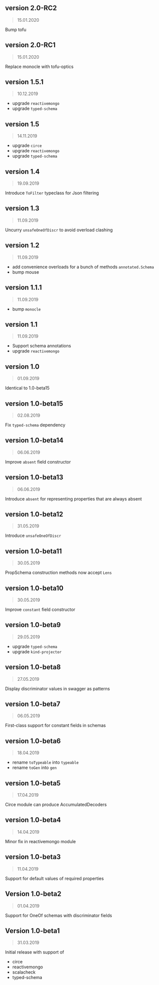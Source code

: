 ## version 2.0-RC2

> 15.01.2020

Bump tofu

## version 2.0-RC1

> 15.01.2020

Replace monocle with tofu-optics

## version 1.5.1

> 10.12.2019

- upgrade `reactivemongo`
- upgrade `typed-schema`

## version 1.5

> 14.11.2019

- upgrade `circe`
- upgrade `reactivemongo`
- upgrade `typed-schema`

## version 1.4

> 19.09.2019

Introduce `ToFilter` typeclass for Json filtering

## version 1.3

> 11.09.2019

Uncurry `unsafeOneOfDiscr` to avoid overload clashing

## version 1.2

> 11.09.2019

- add convenience overloads for a bunch of methods `annotated.Schema`
- bump mouse

## version 1.1.1

> 11.09.2019

- bump `monocle`

## version 1.1

> 11.09.2019

- Support schema annotations
- upgrade `reactivemongo`

## version 1.0

> 01.09.2019

Identical to 1.0-beta15

## version 1.0-beta15

> 02.08.2019

Fix `typed-schema` dependency

## version 1.0-beta14

> 06.06.2019

Improve `absent` field constructor

## version 1.0-beta13

> 06.06.2019

Introduce `absent` for representing properties that are always absent

## version 1.0-beta12

> 31.05.2019

Introduce `unsafeOneOfDiscr`

## version 1.0-beta11

> 30.05.2019

PropSchema construction methods now accept `Lens`

## version 1.0-beta10

> 30.05.2019

Improve `constant` field constructor

## version 1.0-beta9

> 29.05.2019

- upgrade `typed-schema`
- upgrade `kind-projector`

## version 1.0-beta8

> 27.05.2019

Display discriminator values in swagger as patterns

## version 1.0-beta7

> 06.05.2019

First-class support for constant fields in schemas

## version 1.0-beta6

> 18.04.2019

- rename `toTypeable` into `typeable`
- rename `toGen` into `gen` 

## version 1.0-beta5

> 17.04.2019

Circe module can produce AccumulatedDecoders

## version 1.0-beta4

> 14.04.2019

Minor fix in reactivemongo module

## version 1.0-beta3

> 11.04.2019

Support for default values of required properties

## Version 1.0-beta2

> 01.04.2019

Support for OneOf schemas with discriminator fields

## Version 1.0-beta1

> 31.03.2019

Initial release with support of
- circe
- reactivemongo
- scalacheck
- typed-schema